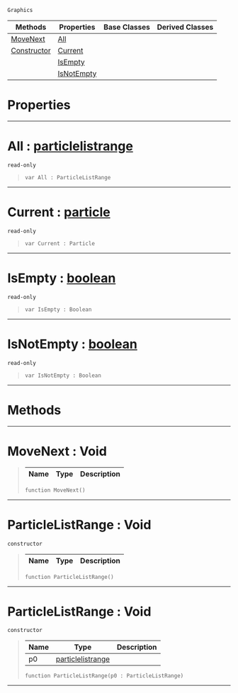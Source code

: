  `Graphics`

|Methods|Properties|Base Classes|Derived Classes|
|---|---|---|---|
|[ MoveNext](https://plasmaengine.github.io/PlasmaDocs/Plasma1/C++/code_reference/class_reference/particlelistrange.md#movenext-void)|[ All](https://plasmaengine.github.io/PlasmaDocs/Plasma1/C++/code_reference/class_reference/particlelistrange.md#all-plasma-engine-document)| | |
|[ Constructor](https://plasmaengine.github.io/PlasmaDocs/Plasma1/C++/code_reference/class_reference/particlelistrange.md#particlelistrange-void)|[ Current](https://plasmaengine.github.io/PlasmaDocs/Plasma1/C++/code_reference/class_reference/particlelistrange.md#current-plasma-engine-docu)| | |
| |[ IsEmpty](https://plasmaengine.github.io/PlasmaDocs/Plasma1/C++/code_reference/class_reference/particlelistrange.md#isempty-plasma-engine-docu)| | |
| |[ IsNotEmpty](https://plasmaengine.github.io/PlasmaDocs/Plasma1/C++/code_reference/class_reference/particlelistrange.md#isnotempty-plasma-engine-d)| | |


 #  Properties


---  
 #  All : [particlelistrange](https://plasmaengine.github.io/PlasmaDocs/Plasma1/C++/code_reference/class_reference/particlelistrange.md)

 `read-only`

> 
> ``` lang=cpp, name=Lightning
> var All : ParticleListRange


---  
 #  Current : [particle](https://plasmaengine.github.io/PlasmaDocs/Plasma1/C++/code_reference/class_reference/particle.md)

 `read-only`

> 
> ``` lang=cpp, name=Lightning
> var Current : Particle


---  
 #  IsEmpty : [boolean](https://plasmaengine.github.io/PlasmaDocs/Plasma1/C++/code_reference/lightning_base_types/boolean.md)

 `read-only`

> 
> ``` lang=cpp, name=Lightning
> var IsEmpty : Boolean


---  
 #  IsNotEmpty : [boolean](https://plasmaengine.github.io/PlasmaDocs/Plasma1/C++/code_reference/lightning_base_types/boolean.md)

 `read-only`

> 
> ``` lang=cpp, name=Lightning
> var IsNotEmpty : Boolean


---  
 #  Methods


---  
 #  MoveNext : Void

> 
> |Name|Type|Description|
> |---|---|---|
> ``` lang=cpp, name=Lightning
> function MoveNext()
> ``` 


---  
 #  ParticleListRange : Void

 `constructor`

> 
> |Name|Type|Description|
> |---|---|---|
> ``` lang=cpp, name=Lightning
> function ParticleListRange()
> ``` 


---  
 #  ParticleListRange : Void

 `constructor`

> 
> |Name|Type|Description|
> |---|---|---|
> |p0|[particlelistrange](https://plasmaengine.github.io/PlasmaDocs/Plasma1/C++/code_reference/class_reference/particlelistrange.md)| |
> ``` lang=cpp, name=Lightning
> function ParticleListRange(p0 : ParticleListRange)
> ``` 


---  
 

 